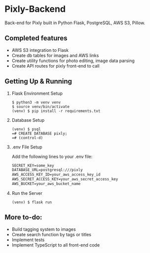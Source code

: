 # Pixly-Backend
Back-end for Pixly built in Python Flask, PostgreSQL, AWS S3, Pillow.

## Completed features
- AWS S3 integration to Flask
- Create db tables for images and AWS links
- Create utility functions for photo editing, image data parsing
- Create API routes for pixly front-end to call

## Getting Up & Running
1. Flask Environment Setup
    ```console
    $ python3 -m venv venv
    $ source venv/bin/activate
    (venv) $ pip install -r requirements.txt
    ```
2. Database Setup
    ```console
    (venv) $ psql
    =# CREATE DATABASE pixly;
    =# (control-d)
    ```
3. .env File Setup

    Add the following lines to your .env file:
    ```txt
    SECRET_KEY=some_key
    DATABASE_URL=postgresql:///pixly
    AWS_ACCESS_KEY_ID=your_aws_access_key_id
    AWS_SECRET_ACCESS_KEY=your_aws_secret_access_key
    AWS_BUCKET=your_aws_bucket_name
    ```
4. Run the Server
    ```console
    (venv) $ flask run
    ```
    
## More to-do:
- Build tagging system to images
- Create search function by tags or titles
- Implement tests
- Implement TypeScript to all front-end code

